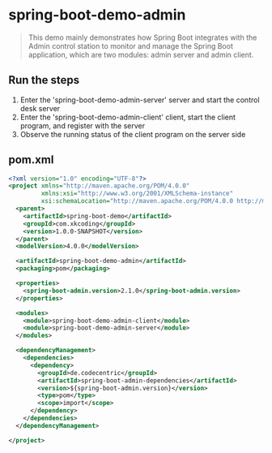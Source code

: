 # spring-boot-demo-admin

> This demo mainly demonstrates how Spring Boot integrates with the Admin control station to monitor and manage the Spring Boot application, which are two modules: admin server and admin client.

## Run the steps

1. Enter the 'spring-boot-demo-admin-server' server and start the control desk server
2. Enter the 'spring-boot-demo-admin-client' client, start the client program, and register with the server
3. Observe the running status of the client program on the server side

## pom.xml

```xml
<?xml version="1.0" encoding="UTF-8"?>
<project xmlns="http://maven.apache.org/POM/4.0.0"
         xmlns:xsi="http://www.w3.org/2001/XMLSchema-instance"
         xsi:schemaLocation="http://maven.apache.org/POM/4.0.0 http://maven.apache.org/xsd/maven-4.0.0.xsd">
  <parent>
    <artifactId>spring-boot-demo</artifactId>
    <groupId>com.xkcoding</groupId>
    <version>1.0.0-SNAPSHOT</version>
  </parent>
  <modelVersion>4.0.0</modelVersion>

  <artifactId>spring-boot-demo-admin</artifactId>
  <packaging>pom</packaging>

  <properties>
    <spring-boot-admin.version>2.1.0</spring-boot-admin.version>
  </properties>

  <modules>
    <module>spring-boot-demo-admin-client</module>
    <module>spring-boot-demo-admin-server</module>
  </modules>

  <dependencyManagement>
    <dependencies>
      <dependency>
        <groupId>de.codecentric</groupId>
        <artifactId>spring-boot-admin-dependencies</artifactId>
        <version>${spring-boot-admin.version}</version>
        <type>pom</type>
        <scope>import</scope>
      </dependency>
    </dependencies>
  </dependencyManagement>

</project>
```

